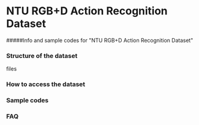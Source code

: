 # NTU RGB+D Action Recognition Dataset
#####Info and sample codes for "NTU RGB+D Action Recognition Dataset"

### Structure of the dataset

files

### How to access the dataset

### Sample codes

### FAQ
